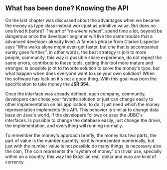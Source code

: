 ## What has been done? Knowing the API


On the last chapter was discussed about the advantages when we became the money as type class instead work just as primitive value. But does no one lived it before? The art of “*re-invent wheel*”, spend time a lot, beyond be dangerous once the developer beginner will live the same trouble that a advanced developer already lived.  A famous phrase from Clarice Lispector says “Who walks alone might even get faster, but one that is accompanied surely goes further.”, in other words, the best strategy is join to more people, community, this way is possible share experience, do not repeat the same errors, contribute to these tools, getting this tool more mature and stronger. Is possible joint to favorite solution to solve the money's type, but what happen when does everyone want to use your own solution? When the software has lock on it's not a good thing. With this goal was born the specification to take money the **JSR 354**. 


Once the interface was already defined, each company, community, developers can chose your favorite solution or just can change easily to other implementation on his application, to do it just need which the money representation implements this API. This behavior is similar to change data base on Java's world, if the developers follows or uses the JDBC's interfaces. Is possible to change the database easily, just change the driver, the implementation, and everything will running normally.

To remember the money's approach briefly, the money has two parts, the part of value is the number quantity, so it is represented numerically, but just with the number value is not possible do many things, is necessary also the coin, The coin represents the “system of money” on trivial use, specially within on a country, this way the Brazilian real, dollar and euro are kind of currency.
